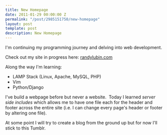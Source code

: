 ```yaml
---
title: New Homepage
date: 2011-01-29 00:00:00 Z
permalink: "/post/2985151750/new-homepage"
layout: post
template: post
description: New Homepage
---
```


<p>I'm continuing my programming journey and delving into web development.</p>&#13;
<p>Check out my site in progress here: <a target="_blank" href="http://randylubin.com">randylubin.com</a></p>&#13;
<p>Along the way I'm learning:</p>&#13;
<ul><li>LAMP Stack (Linux, Apache, MySQL, PHP)</li>&#13;
<li>Vim</li>&#13;
<li>Python/Django</li>&#13;
</ul><p>I've build a webpage before but never a website.  Today I learned <em>server side includes </em>which allows me to have one file each for the header and footer across the entire site (i.e. I can change every page's header or footer by altering one file).</p>&#13;
<p>At some point I will try to create a blog from the ground up but for now I'll stick to this Tumblr.</p> 